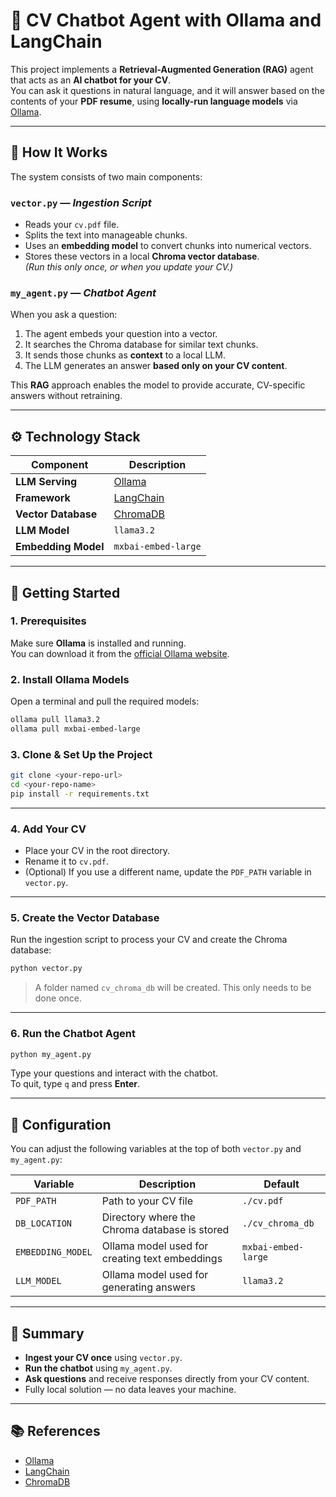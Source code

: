 # 💬 CV Chatbot Agent with Ollama and LangChain

This project implements a **Retrieval-Augmented Generation (RAG)** agent that acts as an **AI chatbot for your CV**.  
You can ask it questions in natural language, and it will answer based on the contents of your **PDF resume**, using **locally-run language models** via [Ollama](https://ollama.ai).

---

## 🧠 How It Works

The system consists of two main components:

### `vector.py` — *Ingestion Script*
- Reads your `cv.pdf` file.
- Splits the text into manageable chunks.
- Uses an **embedding model** to convert chunks into numerical vectors.
- Stores these vectors in a local **Chroma vector database**.  
  *(Run this only once, or when you update your CV.)*

### `my_agent.py` — *Chatbot Agent*
When you ask a question:
1. The agent embeds your question into a vector.
2. It searches the Chroma database for similar text chunks.
3. It sends those chunks as **context** to a local LLM.
4. The LLM generates an answer **based only on your CV content**.

This **RAG** approach enables the model to provide accurate, CV-specific answers without retraining.

---

## ⚙️ Technology Stack

| Component | Description |
|------------|-------------|
| **LLM Serving** | [Ollama](https://ollama.ai) |
| **Framework** | [LangChain](https://www.langchain.com) |
| **Vector Database** | [ChromaDB](https://www.trychroma.com) |
| **LLM Model** | `llama3.2` |
| **Embedding Model** | `mxbai-embed-large` |

---

## 🚀 Getting Started

### 1. Prerequisites
Make sure **Ollama** is installed and running.  
You can download it from the [official Ollama website](https://ollama.ai).

### 2. Install Ollama Models
Open a terminal and pull the required models:

```bash
ollama pull llama3.2
ollama pull mxbai-embed-large

```

### 3. Clone & Set Up the Project

```bash
git clone <your-repo-url>
cd <your-repo-name>
pip install -r requirements.txt
```

---

### 4. Add Your CV

- Place your CV in the root directory.
- Rename it to `cv.pdf`.
- (Optional) If you use a different name, update the `PDF_PATH` variable in `vector.py`.

---

### 5. Create the Vector Database

Run the ingestion script to process your CV and create the Chroma database:

```bash
python vector.py
```

> A folder named `cv_chroma_db` will be created. This only needs to be done once.

---

### 6. Run the Chatbot Agent

```bash
python my_agent.py
```

Type your questions and interact with the chatbot.  
To quit, type `q` and press **Enter**.

---

## 🔧 Configuration

You can adjust the following variables at the top of both `vector.py` and `my_agent.py`:

| Variable            | Description                                           | Default              |
|----------------------|--------------------------------------------------------|------------------------|
| `PDF_PATH`           | Path to your CV file                                   | `./cv.pdf`            |
| `DB_LOCATION`        | Directory where the Chroma database is stored          | `./cv_chroma_db`      |
| `EMBEDDING_MODEL`    | Ollama model used for creating text embeddings         | `mxbai-embed-large`   |
| `LLM_MODEL`          | Ollama model used for generating answers              | `llama3.2`            |

---

## 📝 Summary

- **Ingest your CV once** using `vector.py`.
- **Run the chatbot** using `my_agent.py`.
- **Ask questions** and receive responses directly from your CV content.
- Fully local solution — no data leaves your machine.

---

## 📚 References

- [Ollama](https://ollama.com/)
- [LangChain](https://www.langchain.com/)
- [ChromaDB](https://www.trychroma.com/)
